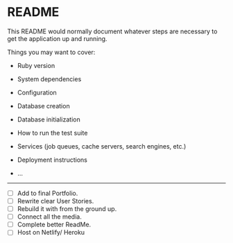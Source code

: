 # README

This README would normally document whatever steps are necessary to get the
application up and running.

Things you may want to cover:

* Ruby version

* System dependencies

* Configuration

* Database creation

* Database initialization

* How to run the test suite

* Services (job queues, cache servers, search engines, etc.)

* Deployment instructions

* ...

____________________________________________________________________________________________________________________________________________________________________________________________________________________________________________________________

- [ ] Add to final Portfolio.
- [ ] Rewrite clear User Stories.
- [ ] Rebuild it with from the ground up.
- [ ] Connect all the media.
- [ ] Complete better ReadMe.
- [ ] Host on Netlify/ Heroku
